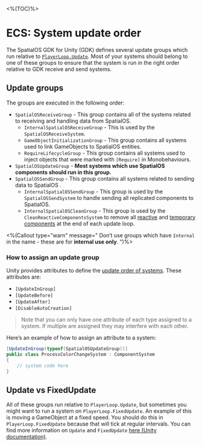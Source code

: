 <%(TOC)%>

# ECS: System update order

The SpatialOS GDK for Unity (GDK) defines several update groups which run relative to [`PlayerLoop.Update`](https://docs.unity3d.com/ScriptReference/Experimental.LowLevel.PlayerLoop.html). Most of your systems should belong to one of these groups to ensure that the system is run in the right order relative to GDK receive and send systems.

## Update groups

The groups are executed in the following order:

* `SpatialOSReceiveGroup` - This group contains all of the systems related to receiving and handling data from SpatialOS.
  * `InternalSpatialOSReceiveGroup` - This is used by the `SpatialOSReceiveSystem`.
  * `GameObjectInitializationGroup` - This group contains all systems used to link GameObjects to SpatialOS entities.
  * `RequireLifecycleGroup` - This group contains all systems used to inject objects that were marked with `[Require]` in Monobehaviours.
* `SpatialOSUpdateGroup` - **Most systems which use SpatialOS components should run in this group.**
* `SpatialOSSendGroup` - This group contains all systems related to sending data to SpatialOS .
  * `InternalSpatialOSSendGroup` - This group is used by the `SpatialOSSendSystem` to handle sending all replicated components to SpatialOS.
  * `InternalSpatialOSCleanGroup` - This group is used by the `CleanReactiveComponentsSystem` to remove all [reactive]({{urlRoot}}/reference/workflows/ecs/interaction/reactive-components/overview) and [temporary components]({{urlRoot}}/reference/workflows/ecs/concepts/temporary-components) at the end of each update loop.

<%(Callout type="warn" message="
Don’t use groups which have ``Internal`` in the name - these are for **internal use only**.
")%>

### How to assign an update group

Unity provides attributes to define the [update order of systems](https://docs.unity3d.com/Packages/com.unity.entities@0.0/manual/system_update_order.html). These attributes are:

* `[UpdateInGroup]`
* `[UpdateBefore]`
* `[UpdateAfter]`
* `[DisableAutoCreation]`

> Note that you can only have one attribute of each type assigned to a system. If multiple are assigned they may interfere with each other.

Here’s an example of how to assign an attribute to a system:

```csharp
[UpdateInGroup(typeof(SpatialOSUpdateGroup))]
public class ProcessColorChangeSystem : ComponentSystem
{
    // system code here
}
```

## Update vs FixedUpdate

All of these groups run relative to `PlayerLoop.Update`, but sometimes you might want to run a system on `PlayerLoop.FixedUpdate`. An example of this is moving a GameObject at a fixed speed. You should do this in `PlayerLoop.FixedUpdate` because that will tick at regular intervals. You can find more information on `Update` and `FixedUpdate` [here (Unity documentation)](https://unity3d.com/learn/tutorials/topics/scripting/update-and-fixedupdate).
